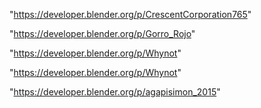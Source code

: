 "https://developer.blender.org/p/CrescentCorporation765"

"https://developer.blender.org/p/Gorro_Rojo"

"https://developer.blender.org/p/Whynot"

 
"https://developer.blender.org/p/Whynot"


"https://developer.blender.org/p/agapisimon_2015"


 
